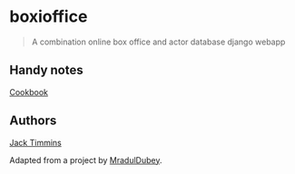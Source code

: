 # boxioffice

> A combination online box office and actor database django webapp

## Handy notes

[Cookbook](https://github.com/nigma/heroku-django-cookbook/blob/master/README.md)

## Authors

[Jack Timmins](https://github.com/Tim-Jackins)

Adapted from a project by [MradulDubey](https://github.com/mraduldubey).
